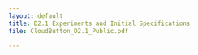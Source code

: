 ```yaml
---
layout: default
title: D2.1 Experiments and Initial Specifications
file: CloudButton_D2.1_Public.pdf

---
```

